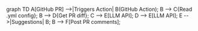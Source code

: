 graph TD
    A[GitHub PR] -->|Triggers Action| B(GitHub Action);
    B --> C{Read .yml config};
    B --> D{Get PR diff};
    C --> E[LLM API];
    D --> E[LLM API];
    E -->|Suggestions| B;
    B --> F[Post PR comments];